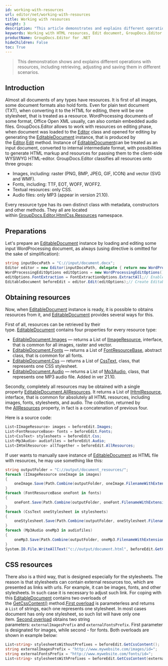 ```yaml
---
id: working-with-resources
url: editor/net/working-with-resources
title: Working with resources
weight: 3
description: "This article demonstrates and explains different operations with resources, including retrieving, adjusting and saving them in different scenarios when editing documents with GroupDocs.Editor for .NET."
keywords: Working with HTML resources, Edit document, GroupDocs.Editor
productName: GroupDocs.Editor for .NET
hideChildren: False
toc: True
---
```

> This demonstration shows and explains different operations with resources, including retrieving, adjusting and saving them in different scenarios.

## Introduction

Almost all documents of any types have resources. It is first of all images, some document formats also hold fonts. Even for plain text document (TXT), when converting it to the HTML for editing, there will be one stylesheet, that is treated as a resource. WordProcessing documents of some format, Office Open XML usually, can also contain embedded audio files. GroupDocs.Editor allows to work with resources on editing phase, when document was loaded to the [Editor](https://apireference.groupdocs.com/net/editor/groupdocs.editor/editor) class and opened for editing by generating the [EditableDocument](https://apireference.groupdocs.com/net/editor/groupdocs.editor/editabledocument) instance, that is produced by the [Editor](https://apireference.groupdocs.com/net/editor/groupdocs.editor/editor).[Edit](https://apireference.groupdocs.com/net/editor/groupdocs.editor/editor/methods/edit/index) method. Instance of [EditableDocument](https://apireference.groupdocs.com/net/editor/groupdocs.editor/editabledocument)can be treated as an input document, converted to internal intermediate format, with possibilities to generate HTML markup and resources for passing them to the client-side WYSIWYG HTML-editor. GroupDocs.Editor classifies all resources onto three groups:

* Images, including: raster (PNG, BMP, JPEG, GIF, ICON) and vector (SVG and WMF).
* Fonts, including: TTF, EOT, WOFF, WOFF2.
* Textual resources: only CSS.
* Audio files: only MP3 (appear in version 21.10).

Every resource type has its own distinct class with metadata, constructors and other methods. They all are located within [GroupDocs.Editor.HtmlCss.Resources](https://apireference.groupdocs.com/net/editor/groupdocs.editor.htmlcss.resources/index) namespace.

## Preparations

Let's prepare an [EditableDocument](https://apireference.groupdocs.com/net/editor/groupdocs.editor/editabledocument) instance by loading and editing some input WordProcessing document, as always (using directive is omitted for the sake of simplification):

```csharp
string inputDocxPath = "C://input/document.docx";
Editor editor = new Editor(inputDocxPath, delegate { return new WordProcessingLoadOptions(); });
WordProcessingEditOptions editOptions = new WordProcessingEditOptions();
editOptions.FontExtraction = FontExtractionOptions.ExtractAll;// Enable max font extraction - ExtractAll
EditableDocument beforeEdit = editor.Edit(editOptions);// Create EditableDocument instance
```

## Obtaining resources

Now, when [EditableDocument](https://apireference.groupdocs.com/net/editor/groupdocs.editor/editabledocument) instance is ready, it is possible to obtains resources from it, and [EditableDocument](https://apireference.groupdocs.com/net/editor/groupdocs.editor/editabledocument) provides several ways for this.

First of all, resources can be retrieved by their type. [EditableDocument](https://apireference.groupdocs.com/net/editor/groupdocs.editor/editabledocument) contains four properties for every resource type:

* [EditableDocument.Images](https://apireference.groupdocs.com/net/editor/groupdocs.editor/editabledocument/properties/images) — returns a List of [IImageResource](https://apireference.groupdocs.com/net/editor/groupdocs.editor.htmlcss.resources.images/iimageresource), interface, that is common for all images, raster and vector.
* [EditableDocument.Fonts](https://apireference.groupdocs.com/net/editor/groupdocs.editor/editabledocument/properties/fonts) — returns a List of [FontResourceBase](https://apireference.groupdocs.com/net/editor/groupdocs.editor.htmlcss.resources.fonts/fontresourcebase), abstract class, that is common for all fonts.
* [EditableDocument.Css](https://apireference.groupdocs.com/net/editor/groupdocs.editor/editabledocument/properties/css) — returns a List of [CssText](https://apireference.groupdocs.com/net/editor/groupdocs.editor.htmlcss.resources.textual/csstext), class, that represents one CSS stylesheet.
* [EditableDocument.Audio]((https://apireference.groupdocs.com/editor/net/groupdocs.editor/editabledocument/properties/audio)) — returns a List of [Mp3Audio]((https://apireference.groupdocs.com/editor/net/groupdocs.editor.htmlcss.resources.audio/mp3audio)), class, that represents one MP3 audio file. Added in ver 21.10.

Secondly, completely all resources may be obtained with a single property [EditableDocument.AllResources](https://apireference.groupdocs.com/net/editor/groupdocs.editor/editabledocument/properties/allresources). It returns a List of [IHtmlResource](https://apireference.groupdocs.com/net/editor/groupdocs.editor.htmlcss.resources/ihtmlresource), interface, that is common for absolutely all HTML resources, including images, fonts, stylesheets, and audio. The collection, returned by the [AllResources](https://apireference.groupdocs.com/net/editor/groupdocs.editor/editabledocument/properties/allresources) property, in fact is a concatenation of previous four.

Here is a source code:

```csharp
List<IImageResource> images = beforeEdit.Images;
List<FontResourceBase> fonts = beforeEdit.Fonts;
List<CssText> stylesheets = beforeEdit.Css;
List<Mp3Audio> audiofiles = beforeEdit.Audio;
List<IHtmlResource> allTogether = beforeEdit.AllResources;
```

If user wants to manually save instance of [EditableDocument](https://apireference.groupdocs.com/net/editor/groupdocs.editor/editabledocument) as HTML file with resources, he may use something like this:

```csharp
string outputFolder = "C://output/document_resources/";
foreach (IImageResource oneImage in images)
{
    oneImage.Save(Path.Combine(outputFolder, oneImage.FilenameWithExtension));
}
foreach (FontResourceBase oneFont in fonts)
{
    oneFont.Save(Path.Combine(outputFolder, oneFont.FilenameWithExtension));
}
foreach (CssText oneStylesheet in stylesheets)
{
    oneStylesheet.Save(Path.Combine(outputFolder, oneStylesheet.FilenameWithExtension));
}
foreach (Mp3Audio oneMp3 in audiofiles)
{
    oneMp3.Save(Path.Combine(outputFolder, oneMp3.FilenameWithExtension));
}
System.IO.File.WriteAllText("c://output/document.html", beforeEdit.GetContent());
```

## CSS resources

There also is a third way, that is designed especially for the stylesheets. The reason is that stylesheets can contain external resources too, which are presented as links with urls. For example, it can be images, fonts, and other stylesheets. In such case it is necessary to adjust such link. For coping with this [EditableDocument](https://apireference.groupdocs.com/net/editor/groupdocs.editor/editabledocument) contains two overloads of the [GetCssContent()](https://apireference.groupdocs.com/net/editor/groupdocs.editor/editabledocument/methods/getcsscontent/index) method.[First overload](https://apireference.groupdocs.com/net/editor/groupdocs.editor/editabledocument/methods/getcsscontent) is parameterless and returns a `List` of strings, each one represents one stylesheet. In most cases document has only one stylesheet, so such list will have only one item. [Second overload](https://apireference.groupdocs.com/net/editor/groupdocs.editor.editabledocument/getcsscontent/methods/1) obtains two string parameters: `externalImagesPrefix` and `externalFontsPrefix`. First parameter is designated for images, while second - for fonts. Both overloads are shown in example below:

```csharp
List<string> stylesheetsWithoutPrefixes = beforeEdit.GetCssContent();
string externalImagesPrefix = "http://www.mywebsite.com/images/id=";
string externalFontsPrefix = "http://www.mywebsite.com/fonts/id=";
List<string> stylesheetsWithPrefixes = beforeEdit.GetCssContent(externalImagesPrefix, externalFontsPrefix);
```
